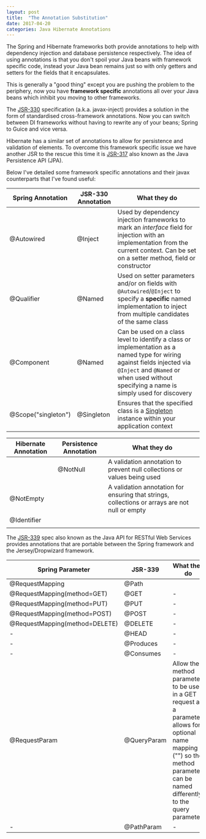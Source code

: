 ```yaml
---
layout: post
title:  "The Annotation Substitution"
date: 2017-04-20
categories: Java Hibernate Annotations
---
```


The Spring and Hibernate frameworks both provide annotations to help with dependency injection and database persistence respectively. The idea of using annotations is that you don't spoil your Java beans with framework specific code, instead your Java bean remains just so with only getters and setters for the fields that it encapsulates. 

This is generally a "good thing" except you are pushing the problem to the periphery, now you have **framework specific** annotations all over your Java beans which inhibit you moving to other frameworks. 

The [JSR-330][JSR-330] specification (a.k.a. javax-inject) provides a solution in the form of standardised cross-framework annotations. Now you can switch between DI frameworks without having to rewrite any of your beans; Spring to Guice and vice versa.  

Hibernate has a similar set of annotations to allow for persistence and validation of elements. To overcome this framework specific issue we have another JSR to the rescue this time it is [JSR-317][JSR-317] also known as the Java Persistence API (JPA).   

Below I've detailed some framework specific annotations and their javax counterparts that I've found useful:  

|Spring Annotation|JSR-330 Annotation|What they do|
|----|----|----|
| @Autowired | @Inject | Used by dependency injection frameworks to mark an *interface* field for injection with an implementation from the current context. Can be set on a setter method, field or constructor|
| @Qualifier| @Named | Used on setter parameters and/or on fields with `@Autowired`/`@Inject` to specify a **specific** named implementation to inject from multiple candidates of the same class |
| @Component | @Named | Can be used on a class level to identify a class or implementation as a named type for wiring against fields injected via `@Inject` and `@Named` or when used without specifying a name is simply used for discovery |
| @Scope("singleton") | @Singleton | Ensures that the specified class is a [Singleton][Singleton] instance within your application context |

|Hibernate Annotation|Persistence Annotation|What they do|
|----|----|----|
||@NotNull| A validation annotation to prevent null collections or values being used|
|@NotEmpty|| A validation annotation for ensuring that strings, collections or arrays are not null or empty|
|@Identifier|||
||||

The [JSR-339][JSR-339] spec also known as the Java API for RESTful Web Services provides annotations that are portable between the Spring framework and the Jersey/Dropwizard framework.

|Spring Parameter|JSR-339|What they do|
|----|----|----|
|@RequestMapping|@Path||
|@RequestMapping(method=GET)|@GET|-|
|@RequestMapping(method=PUT)|@PUT|-|
|@RequestMapping(method=POST)|@POST|-|
|@RequestMapping(method=DELETE)|@DELETE|-|
|-|@HEAD|-|
|-|@Produces|-|
|-|@Consumes|-|
|@RequestParam|@QueryParam|Allow the method parameter to be used in a GET request as a parameter, allows for optional name mapping ("") so the method parameter can be named differently to the query parameter|
|-|@PathParam|-|


[JSR-330]:	https://github.com/javax-inject/javax-inject
[JSR-317]:	https://docs.oracle.com/javaee/7/api/javax/persistence/package-summary.html
[JSR-339]:	https://jcp.org/en/jsr/detail?id=339
[Singleton]: 	https://en.wikipedia.org/wiki/Singleton_pattern